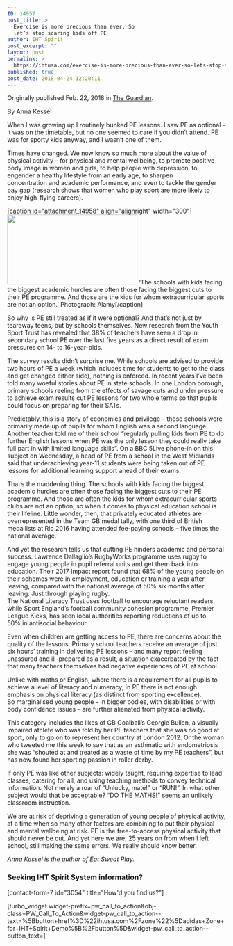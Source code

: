```yaml
---
ID: 14957
post_title: >
  Exercise is more precious than ever. So
  let’s stop scaring kids off PE
author: IHT Spirit
post_excerpt: ""
layout: post
permalink: >
  https://ihtusa.com/exercise-is-more-precious-than-ever-so-lets-stop-scaring-kids-off-pe/
published: true
post_date: 2018-04-24 12:20:11
---
```

Originally published Feb. 22, 2018 in <a href="https://www.theguardian.com/commentisfree/2018/feb/22/exercise-schools-pe-lessons-exams">The Guardian</a>.

By Anna Kessel

When I was growing up I routinely bunked PE lessons. I saw PE as optional – it was on the timetable, but no one seemed to care if you didn’t attend. PE was for sporty kids anyway, and I wasn’t one of them.

Times have changed. We now know so much more about the value of physical activity – for physical and mental wellbeing, to promote positive body image in women and girls, to help people with depression, to engender a healthy lifestyle from an early age, to sharpen concentration and academic performance, and even to tackle the gender pay gap (research shows that women who play sport are more likely to enjoy high-flying careers).<!--more-->

[caption id="attachment_14958" align="alignright" width="300"]<a href="https://ihtusa.com/wp-content/uploads/2018/04/2936.jpg"><img class="size-medium wp-image-14958" src="https://ihtusa.com/wp-content/uploads/2018/04/2936-300x161.jpg" alt="" width="300" height="161" /></a> ‘The schools with kids facing the biggest academic hurdles are often those facing the biggest cuts to their PE programme. And those are the kids for whom extracurricular sports are not an option.’ Photograph: Alamy[/caption]

So why is PE still treated as if it were optional? And that’s not just by tearaway teens, but by schools themselves. New research from the Youth Sport Trust has revealed that 38% of teachers have seen a drop in secondary school PE over the last five years as a direct result of exam pressures on 14- to 16-year-olds.

The survey results didn’t surprise me. While schools are advised to provide two hours of PE a week (which includes time for students to get to the class and get changed either side), nothing is enforced. In recent years I’ve been told many woeful stories about PE in state schools. In one London borough, primary schools reeling from the effects of savage cuts and under pressure to achieve exam results cut PE lessons for two whole terms so that pupils could focus on preparing for their SATs.

Predictably, this is a story of economics and privilege – those schools were primarily made up of pupils for whom English was a second language. Another teacher told me of their school “regularly pulling kids from PE to do further English lessons when PE was the only lesson they could really take full part in with limited language skills”. On a BBC 5Live phone-in on this subject on Wednesday, a head of PE from a school in the West Midlands said that underachieving year-11 students were being taken out of PE lessons for additional learning support ahead of their exams.

That’s the maddening thing. The schools with kids facing the biggest academic hurdles are often those facing the biggest cuts to their PE programme. And those are often the kids for whom extracurricular sports clubs are not an option, so when it comes to physical education school is their lifeline. Little wonder, then, that privately educated athletes are overrepresented in the Team GB medal tally, with one third of British medallists at Rio 2016 having attended fee-paying schools – five times the national average.
<div id="dfp-ad--inline1" class="js-ad-slot ad-slot ad-slot--inline ad-slot--inline1 ad-slot--rendered" data-link-name="ad slot inline1" data-name="inline1" data-mobile="1,1|2,2|300,250|fluid" data-desktop="1,1|2,2|300,250|620,1|620,350|fluid" data-google-query-id="COPw3cms09oCFU84Twod9NYBOg">
<div id="google_ads_iframe_/59666047/theguardian.com/commentisfree/article/ng_7__container__" class="ad-slot__content">And yet the research tells us that cutting PE hinders academic and personal success. Lawrence Dallaglio’s RugbyWorks programme uses rugby to engage young people in pupil referral units and get them back into education. Their 2017 Impact report found that 68% of the young people on their schemes were in employment, education or training a year after leaving, compared with the national average of 50% six months after leaving. Just through playing rugby.</div>
</div>
The National Literacy Trust uses football to encourage reluctant readers, while Sport England’s football community cohesion programme, Premier League Kicks, has seen local authorities reporting reductions of up to 50% in antisocial behaviour.

Even when children are getting access to PE, there are concerns about the quality of the lessons. Primary school teachers receive an average of just six hours’ training in delivering PE lessons – and many report feeling unassured and ill-prepared as a result, a situation exacerbated by the fact that many teachers themselves had negative experiences of PE at school.

Unlike with maths or English, where there is a requirement for all pupils to achieve a level of literacy and numeracy, in PE there is not enough emphasis on physical literacy (as distinct from sporting excellence). So marginalised young people – in bigger bodies, with disabilities or with body confidence issues – are further alienated from physical activity.

This category includes the likes of GB Goalball’s Georgie Bullen, a visually impaired athlete who was told by her PE teachers that she was no good at sport, only to go on to represent her country at London 2012. Or the woman who tweeted me this week to say that as an asthmatic with endometriosis she was “shouted at and treated as a waste of time by my PE teachers”, but has now found her sporting passion in roller derby.

If only PE was like other subjects: widely taught, requiring expertise to lead classes, catering for all, and using teaching methods to convey technical information. Not merely a roar of “Unlucky, mate!” or “RUN!”. In what other subject would that be acceptable? “DO THE MATHS!” seems an unlikely classroom instruction.

We are at risk of depriving a generation of young people of physical activity, at a time when so many other factors are combining to put their physical and mental wellbeing at risk. PE is the free-to-access physical activity that should never be cut. And yet here we are, 25 years on from when I left school, still making the same errors. We really should know better.

<em>Anna Kessel is the author of Eat Sweat Play.</em>
<h3><strong>Seeking IHT Spirit System information?</strong></h3>
[contact-form-7 id="3054" title="How'd you find us?"]

[turbo_widget widget-prefix=pw_call_to_action&obj-class=PW_Call_To_Action&widget-pw_call_to_action--text=%5Bbutton+href%3D%22ihtusa.com%2Fzone%22%5Dadidas+Zone+for+IHT+Spirit+Demo%5B%2Fbutton%5D&widget-pw_call_to_action--button_text=]